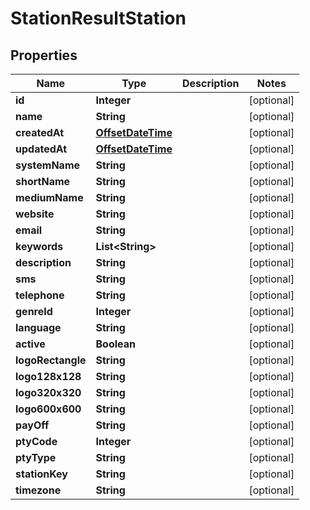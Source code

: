 
# StationResultStation

## Properties
Name | Type | Description | Notes
------------ | ------------- | ------------- | -------------
**id** | **Integer** |  |  [optional]
**name** | **String** |  |  [optional]
**createdAt** | [**OffsetDateTime**](OffsetDateTime.md) |  |  [optional]
**updatedAt** | [**OffsetDateTime**](OffsetDateTime.md) |  |  [optional]
**systemName** | **String** |  |  [optional]
**shortName** | **String** |  |  [optional]
**mediumName** | **String** |  |  [optional]
**website** | **String** |  |  [optional]
**email** | **String** |  |  [optional]
**keywords** | **List&lt;String&gt;** |  |  [optional]
**description** | **String** |  |  [optional]
**sms** | **String** |  |  [optional]
**telephone** | **String** |  |  [optional]
**genreId** | **Integer** |  |  [optional]
**language** | **String** |  |  [optional]
**active** | **Boolean** |  |  [optional]
**logoRectangle** | **String** |  |  [optional]
**logo128x128** | **String** |  |  [optional]
**logo320x320** | **String** |  |  [optional]
**logo600x600** | **String** |  |  [optional]
**payOff** | **String** |  |  [optional]
**ptyCode** | **Integer** |  |  [optional]
**ptyType** | **String** |  |  [optional]
**stationKey** | **String** |  |  [optional]
**timezone** | **String** |  |  [optional]



